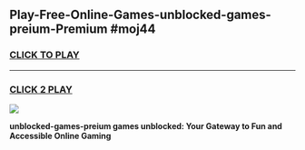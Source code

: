 
## Play-Free-Online-Games-unblocked-games-preium-Premium #moj44
<h3>
<a href="https://premium.freeplayer.one?title=unblocked-games-preium&ref=8M">CLICK TO PLAY</a></h3>
<hr>

<h3>
<a href="https://premium.freeplayer.one?title=unblocked-games-preium&ref=8M">CLICK 2 PLAY</a>
  
</h3>

<a href="https://premium.freeplayer.one?title=unblocked-games-preium&ref=8M"><img src="https://clearcache.store/games.png"></a>


**unblocked-games-preium games unblocked: Your Gateway to Fun and Accessible Online Gaming**
